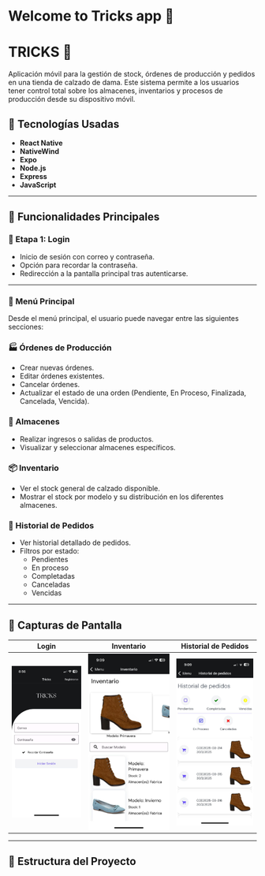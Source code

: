 # Welcome to Tricks app 👋

# TRICKS 👠

Aplicación móvil para la gestión de stock, órdenes de producción y pedidos en una tienda de calzado de dama. Este sistema permite a los usuarios tener control total sobre los almacenes, inventarios y procesos de producción desde su dispositivo móvil.

## 🚀 Tecnologías Usadas

- **React Native**
- **NativeWind**
- **Expo**
- **Node.js**
- **Express**
- **JavaScript**

---

## 🧾 Funcionalidades Principales

### 🔐 Etapa 1: Login
- Inicio de sesión con correo y contraseña.
- Opción para recordar la contraseña.
- Redirección a la pantalla principal tras autenticarse.

---

### 🧭 Menú Principal
Desde el menú principal, el usuario puede navegar entre las siguientes secciones:

### 🏭 Órdenes de Producción
- Crear nuevas órdenes.
- Editar órdenes existentes.
- Cancelar órdenes.
- Actualizar el estado de una orden (Pendiente, En Proceso, Finalizada, Cancelada, Vencida).

### 🏬 Almacenes
- Realizar ingresos o salidas de productos.
- Visualizar y seleccionar almacenes específicos.

### 📦 Inventario
- Ver el stock general de calzado disponible.
- Mostrar el stock por modelo y su distribución en los diferentes almacenes.

### 📜 Historial de Pedidos
- Ver historial detallado de pedidos.
- Filtros por estado:
  - Pendientes
  - En proceso
  - Completadas
  - Canceladas
  - Vencidas

---

## 📱 Capturas de Pantalla

| Login                          | Inventario                      | Historial de Pedidos             |
|-------------------------------|----------------------------------|----------------------------------|
| ![Login](./frontend/assets/readme/login.jpeg)  | ![Inventario](./frontend/assets/readme/Inventario.jpeg) | ![Historial](./frontend/assets/readme/historial.jpeg) |

---

## 📁 Estructura del Proyecto

